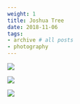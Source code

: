 ```yaml
---
weight: 1
title: Joshua Tree
date: 2018-11-06
tags:
- archive # all posts
- photography
---
```


![](https://unsplash.com/photos/DceD4ZpVSlQ/download?ixid=M3wxMjA3fDB8MXxhbGx8MjZ8fHx8fHwyfHwxNzAwMTIxNjcwfA&force=true)

![](https://unsplash.com/photos/zlooDHqGGSE/download?ixid=M3wxMjA3fDB8MXxhbGx8MjR8fHx8fHwyfHwxNzAwMTIxNjcwfA&force=true)

![](https://unsplash.com/photos/iXAF_YbZ2ow/download?ixid=M3wxMjA3fDB8MXxhbGx8MjV8fHx8fHwyfHwxNzAwMTIxNjcwfA&force=true)